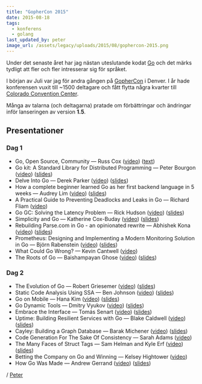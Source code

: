 ```yaml
---
title: "GopherCon 2015"
date: 2015-08-18
tags:
  - konferens
  - golang
last_updated_by: peter
image_url: /assets/legacy/uploads/2015/08/gophercon-2015.png
---
```

Under det senaste året har jag nästan uteslutande kodat [Go](http://golang.org/) och det märks tydligt att fler och fler intresserar sig för språket.

I början av Juli var jag för andra gången på [GopherCon](http://gophercon.com/) i Denver. I år hade konferensen vuxit till ~1500 deltagare och fått flytta några kvarter till [Colorado Convention Center](http://denverconvention.com/).

Många av talarna (och deltagarna) pratade om förbättringar och ändringar inför lanseringen av version **1.5**.

## Presentationer

### Dag 1

 - Go, Open Source, Community — Russ Cox ([video](https://www.youtube.com/watch?v=XvZOdpd_9tc)) ([text](http://blog.golang.org/open-source))
 - Go kit: A Standard Library for Distributed Programming — Peter Bourgon ([video](https://www.youtube.com/watch?v=1AjaZi4QuGo)) ([slides](https://github.com/gophercon/2015-talks/blob/master/Go%20kit/go-kit.pdf))
 - Delve Into Go — Derek Parker ([video](https://www.youtube.com/watch?v=InG72scKPd4)) ([slides](http://go-talks.appspot.com/github.com/derekparker/talks/gophercon-2015/delve-into-go.slide))
 - How a complete beginner learned Go as her first backend language in 5 weeks — Audrey Lim ([video](https://www.youtube.com/watch?v=fZh8uCInEfw)) ([slides](https://github.com/gophercon/2015-talks/blob/master/Audrey%20Lim%20-%20How%20a%20Complete%20Beginner%20Picked%20Up%20Go%20as%20Her%20First%20Backend%20Language%20in%205%20weeks/audreylim_slides.pdf))
 - A Practical Guide to Preventing Deadlocks and Leaks in Go — Richard Fliam ([video](https://www.youtube.com/watch?v=3EW1hZ8DVyw))
 - Go GC: Solving the Latency Problem — Rick Hudson ([video](https://www.youtube.com/watch?v=aiv1JOfMjm0)) ([slides](http://talks.golang.org/2015/go-gc.pdf))
 - Simplicity and Go — Katherine Cox-Buday ([video](https://www.youtube.com/watch?v=S6mEo_FHZ5Y)) ([slides](https://github.com/gophercon/2015-talks/blob/master/Katherine%20Cox-Buday:%20Simplicity%20%26%20Go/Simplicity%20%26%20Go.pdf))
 - Rebuilding Parse.com in Go - an opinionated rewrite — Abhishek Kona ([video](https://www.youtube.com/watch?v=_f9LS-OWfeA)) ([slides](https://github.com/gophercon/2015-talks/blob/master/Abhishek%20Kona%20Rewriting%20Parse%20in%20GO/myslides.pdf))
 - Prometheus: Designing and Implementing a Modern Monitoring Solution in Go — Björn Rabenstein ([video](https://www.youtube.com/watch?v=1V7eJ0jN8-E)) ([slides](https://github.com/gophercon/2015-talks/blob/master/Bj%C3%B6rn%20Rabenstein%20-%20Prometheus/slides.pdf))
 - What Could Go Wrong? — Kevin Cantwell ([video](https://www.youtube.com/watch?v=VC3QXZ-x5yI))
 - The Roots of Go — Baishampayan Ghose ([video](https://www.youtube.com/watch?v=0hPOopcJ8-E)) ([slides](https://speakerdeck.com/bg/the-roots-of-go))

### Dag 2

 - The Evolution of Go — Robert Griesemer ([video](https://www.youtube.com/watch?v=0ReKdcpNyQg)) ([slides](http://talks.golang.org/2015/gophercon-goevolution.slide))
 - Static Code Analysis Using SSA — Ben Johnson ([video](https://www.youtube.com/watch?v=D2-gaMvWfQY)) ([slides](https://speakerdeck.com/benbjohnson/static-code-analysis-using-ssa))
 - Go on Mobile — Hana Kim ([video](https://www.youtube.com/watch?v=sQ6-HyPxHKg)) ([slides](http://talks.golang.org/2015/gophercon-go-on-mobile.slide))
 - Go Dynamic Tools — Dmitry Vyukov ([video](https://www.youtube.com/watch?v=a9xrxRsIbSU)) ([slides](http://talks.golang.org/2015/dynamic-tools.slide))
 - Embrace the Interface — Tomás Senart ([video](https://www.youtube.com/watch?v=xyDkyFjzFVc)) ([slides](https://github.com/gophercon/2015-talks/blob/master/Tom%C3%A1s%20Senart%20-%20Embrace%20the%20Interface/ETI.pdf))
 - Uptime: Building Resilient Services with Go — Blake Caldwell ([video](https://www.youtube.com/watch?v=PyBJQA4clfc)) ([slides](https://github.com/gophercon/2015-talks/blob/master/Blake%20Caldwell%20-%20Uptime:%20Building%20Resilient%20Services%20with%20Go/2015-GopherCon-Talk-Uptime.pdf))
 - Cayley: Building a Graph Database — Barak Michener ([video](https://www.youtube.com/watch?v=-9kWbPmSyCI)) ([slides](https://github.com/gophercon/2015-talks/blob/master/Barak%20Michener%20-%20Cayley:%20Building%20a%20Graph%20Database/Cayley%20-%20Building%20a%20Graph%20Database.pdf))
 - Code Generation For The Sake Of Consistency — Sarah Adams ([video](https://www.youtube.com/watch?v=kGAgHwfjg1s))
 - The Many Faces of Struct Tags — Sam Helman and Kyle Erf ([video](https://www.youtube.com/watch?v=_SCRvMunkdA)) ([slides](https://github.com/gophercon/2015-talks/blob/master/Sam%20Helman%20%26%20Kyle%20Erf%20-%20The%20Many%20Faces%20of%20Struct%20Tags/StructTags.pdf))
 - Betting the Company on Go and Winning — Kelsey Hightower ([video](https://www.youtube.com/watch?v=wqVbLlHqAeY))
 - How Go Was Made — Andrew Gerrand ([video](https://www.youtube.com/watch?v=0ht89TxZZnk)) ([slides](http://talks.golang.org/2015/how-go-was-made.slide))

/ [Peter](/peter)
